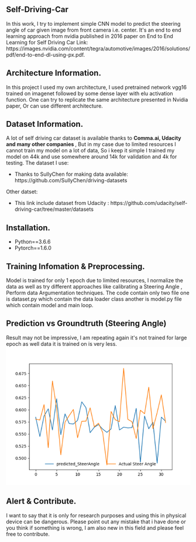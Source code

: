 <h2> Self-Driving-Car </h2>
In this work, I try to implement simple CNN model to predict the steering angle of car given image from front camera i.e. center. 
It's an end to end learning approach from nvidia published in 2016 paper on End to End Learning for Self Driving Car
Link: https://images.nvidia.com/content/tegra/automotive/images/2016/solutions/pdf/end-to-end-dl-using-px.pdf. 

<h2> Architecture Information. </h2>
In this project I used my own architecture, I used pretrained network vgg16 trained on imagenet followed by some dense layer with elu activation function.
One can try to replicate the same architecture presented in Nvidia paper, Or can use different architecture.

<h2>Dataset Information. </h2>
A lot of self driving car dataset is available thanks to <b> Comma.ai, Udacity and many other companies </b>, But in my case due to limited resources I cannot train my model on a lot of data, So i keep it simple I trained my model on 44k and use somewhere around 14k for validation and 4k for testing. 
The dataset I use:
<ul>
  <li>Thanks to SullyChen for making data available: https://github.com/SullyChen/driving-datasets</li>
</ul>
Other datset:
<ul>
  <li>This link include dataset from Udacity : https://github.com/udacity/self-driving-car/tree/master/datasets </li>
</ul>

<h2> Installation. </h2>
<ul>
  <li> Python==3.6.6</li>
  <li> Pytorch==1.6.0</li>
</ul>
<h2> Training Infomation & Preprocessing. </h2>
Model is trained for only 1 epoch due to limited resources, I normalize the data as well as try different approaches like calibrating a Steering Angle , Perform data Argumentation techniques. The code contain only two file one is dataset.py which contain the data loader class another is model.py file which contain model and main loop.
<h2> Prediction vs Groundtruth (Steering Angle) </h2>
Result may not be impressive, I am repeating again it's not trained for large epoch as well data it is trained on is very less.
<img src ="Figure_1.png" />

<h2> Alert & Contribute. </h2>
I want to say that it is only for research purposes and using this in physical device can be dangerous. Please point out any mistake that i have done or you think if something is wrong, I am also new in this field and please feel free to contribute.
